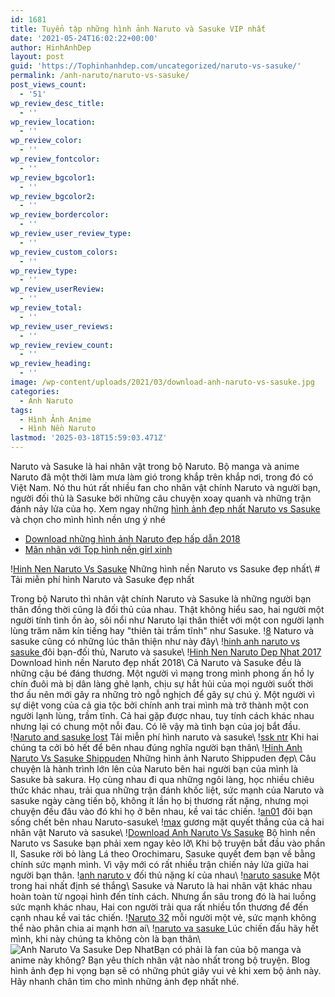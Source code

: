 ```yaml
---
id: 1681
title: Tuyển tập những hình ảnh Naruto và Sasuke VIP nhất
date: '2021-05-24T16:02:22+00:00'
author: HinhAnhDep
layout: post
guid: 'https://Tophinhanhdep.com/uncategorized/naruto-vs-sasuke/'
permalink: /anh-naruto/naruto-vs-sasuke/
post_views_count:
  - '51'
wp_review_desc_title:
  - ''
wp_review_location:
  - ''
wp_review_color:
  - ''
wp_review_fontcolor:
  - ''
wp_review_bgcolor1:
  - ''
wp_review_bgcolor2:
  - ''
wp_review_bordercolor:
  - ''
wp_review_user_review_type:
  - ''
wp_review_custom_colors:
  - ''
wp_review_type:
  - ''
wp_review_userReview:
  - ''
wp_review_total:
  - ''
wp_review_user_reviews:
  - ''
wp_review_review_count:
  - ''
wp_review_heading:
  - ''
image: /wp-content/uploads/2021/03/download-anh-naruto-vs-sasuke.jpg
categories:
  - Ảnh Naruto
tags:
  - Hình Ảnh Anime
  - Hình Nền Naruto
lastmod: '2025-03-18T15:59:03.471Z'
---
```

Naruto và Sasuke là hai nhân vật trong bộ Naruto. Bộ manga và anime Naruto đã một thời làm mưa làm gió trong khắp trên khắp nơi, trong đó có Việt Nam. Nó thu hút rất nhiều fan cho nhân vật chính Naruto và người bạn, người đối thủ là Sasuke bởi những câu chuyện xoay quanh và những trận đánh nảy lửa của họ. Xem ngay những [hình ảnh đẹp nhất Naruto vs Sasuke](https://tophinhanhdep.com/anh-naruto/naruto-vs-sasuke/) và chọn cho mình hình nền ưng ý nhé

- [Download những hình ảnh Naruto đẹp hấp dẫn 2018](https://tophinhanhdep.com/anh-naruto/anh-naruto-dep-nhat/)
- [Mãn nhãn với Top hình nền girl xinh](https://tophinhanhdep.com/hinh-nen-dep/hinh-nen-dien-thoai-gai-xinh/)

\![Hinh Nen Naruto Vs Sasuke](https://tophinhanhdep.com/wp-content/uploads/2021/03/hinh-nen-naruto-vs-sasuke-300x188.jpg) Những hình nền Naruto vs Sasuke đẹp nhất\ # Tải miễn phí hình Naruto và Sasuke đẹp nhất

Trong bộ Naruto thì nhân vật chính Naruto và Sasuke là những người bạn thân đồng thời cũng là đối thủ của nhau. Thật không hiểu sao, hai người một người tính tình ồn ào, sôi nổi như Naruto lại thân thiết với một con người lạnh lùng trăm năm kín tiếng hay "thiên tài trầm tĩnh" như Sasuke. \![8](https://tophinhanhdep.com/wp-content/uploads/2021/03/8-3.jpg) Naturo và sasuke cũng có những lúc thân thiện như này đây\ \![hinh anh naruto vs sasuke ](https://tophinhanhdep.com/wp-content/uploads/2021/03/hinh-anh-naruto-vs-sasuke-6.jpg) đôi bạn-đối thủ, Naruto và sasuke\ \![Hinh Nen Naruto Dep Nhat 2017](https://tophinhanhdep.com/wp-content/uploads/2021/03/hinh-nen-naruto-dep-nhat-2017-300x169.jpg) Download hình nền Naruto đẹp nhất 2018\ Cả Naruto và Sasuke đều là những cậu bé đáng thương. Một người vì mạng trong mình phong ấn hồ ly chín đuôi mà bị dân làng ghẻ lạnh, chịu sự hắt hủi của mọi người suốt thời thơ ấu nên mới gây ra những trò ngỗ nghịch để gây sự chú ý. Một người vì sự diệt vong của cả gia tộc bởi chính anh trai mình mà trở thành một con người lạnh lùng, trầm tĩnh. Cả hai gặp được nhau, tuy tính cách khác nhau nhưng lại có chung một nỗi đau. Có lẽ vậy mà tình bạn của joj bắt đầu. \![Naruto and sasuke lost](https://tophinhanhdep.com/wp-content/uploads/2021/03/Naruto-and-Sasuke-lost.jpg) Tải miễn phí hình naruto và sasuke\ \![ssk ntr](https://tophinhanhdep.com/wp-content/uploads/2021/03/ssk-ntr.jpg) Khi hai chúng ta cởi bỏ hết để bên nhau đúng nghĩa người bạn thân\ \![Hinh Anh Naruto Vs Sasuke Shippuden](https://tophinhanhdep.com/wp-content/uploads/2021/03/hinh-anh-naruto-vs-sasuke-shippuden-300x207.jpg) Những hình ảnh Naruto Shippuden đẹp\ Câu chuyện là hành trình lớn lên của Naruto bên hai người bạn của mình là Sasuke bà sakura. Họ cùng nhau đi qua những ngôi làng, học nhiều chiêu thức khác nhau, trải qua những trận đánh khốc liệt, sức mạnh của Naruto và sasuke ngày càng tiến bộ, không ít lần họ bị thương rất nặng, nhưng mọi chuyện đều đâu vào đó khi họ ở bên nhau, kề vai tác chiến. \![an01](https://tophinhanhdep.com/wp-content/uploads/2021/03/an01.jpg) đôi bạn sống chết bên nhau Naruto-sasuke\ \![max](https://tophinhanhdep.com/wp-content/uploads/2021/03/max.jpg) gương mặt quyết thắng của cả hai nhân vật Naruto và sasuke\ \![Download Anh Naruto Vs Sasuke](https://tophinhanhdep.com/wp-content/uploads/2021/03/download-anh-naruto-vs-sasuke-300x200.jpg) Bộ hình nền Naruto vs Sasuke bạn phải xem ngay kẻo lỡ\ Khi bộ truyện bắt đầu vào phần II, Sasuke rời bỏ làng Lá theo Orochimaru, Sasuke quyết đem bạn về bằng chính sức mạnh mình. Vì vậy mới có rất nhiều trận chiến nảy lửa giữa hai người bạn thân. \![anh naruto v](https://tophinhanhdep.com/wp-content/uploads/2021/03/anh-naruto-v.jpg) đối thủ nặng kí của nhau\ \![naruto sasuke](https://tophinhanhdep.com/wp-content/uploads/2021/03/naruro-sauske.jpg) Một trong hai nhất định sé thắng\ Sasuke và Naruto là hai nhân vật khác nhau hoàn toàn từ ngoại hình đến tính cách. Nhưng ẩn sâu trong đó là hai luồng sức mạnh khác nhau, Hai con người trải qua rất nhiều tổn thương để đến cạnh nhau kề vai tác chiến. \![Naruto 32](https://tophinhanhdep.com/wp-content/uploads/2021/03/Naruto-32.jpg) mỗi người một vẻ, sức mạnh không thể nào phân chia ai mạnh hơn ai\ \![naruto va sasuke ](https://tophinhanhdep.com/wp-content/uploads/2021/03/naruto-va-sasuke.jpg) Lúc chiến đấu hãy hết mình, khi này chúng ta không còn là bạn thân\ ![Anh Naruto Va Sasuke Dep Nhat](https://tophinhanhdep.com/wp-content/uploads/2021/03/anh-naruto-va-sasuke-dep-nhat-300x225.jpg)Bạn có phải là fan của bộ manga và anime này không? Bạn yêu thích nhân vật nào nhất trong bộ truyện. Blog hình ảnh đẹp hi vọng bạn sẽ có những phút giây vui vẻ khi xem bộ ảnh này. Hãy nhanh chân tìm cho mình những ảnh đẹp nhất nhé.
